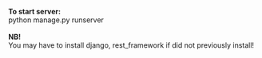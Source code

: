 <b>To start server:</b><br>
python manage.py runserver <br> <br>
<b>NB!</b><br>
You may have to install django, rest_framework if did not previously install!
